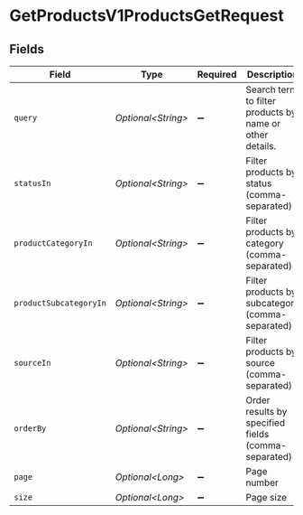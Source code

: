 # GetProductsV1ProductsGetRequest


## Fields

| Field                                                    | Type                                                     | Required                                                 | Description                                              |
| -------------------------------------------------------- | -------------------------------------------------------- | -------------------------------------------------------- | -------------------------------------------------------- |
| `query`                                                  | *Optional\<String>*                                      | :heavy_minus_sign:                                       | Search term to filter products by name or other details. |
| `statusIn`                                               | *Optional\<String>*                                      | :heavy_minus_sign:                                       | Filter products by status (comma-separated)              |
| `productCategoryIn`                                      | *Optional\<String>*                                      | :heavy_minus_sign:                                       | Filter products by category (comma-separated)            |
| `productSubcategoryIn`                                   | *Optional\<String>*                                      | :heavy_minus_sign:                                       | Filter products by subcategory (comma-separated)         |
| `sourceIn`                                               | *Optional\<String>*                                      | :heavy_minus_sign:                                       | Filter products by source (comma-separated)              |
| `orderBy`                                                | *Optional\<String>*                                      | :heavy_minus_sign:                                       | Order results by specified fields (comma-separated)      |
| `page`                                                   | *Optional\<Long>*                                        | :heavy_minus_sign:                                       | Page number                                              |
| `size`                                                   | *Optional\<Long>*                                        | :heavy_minus_sign:                                       | Page size                                                |